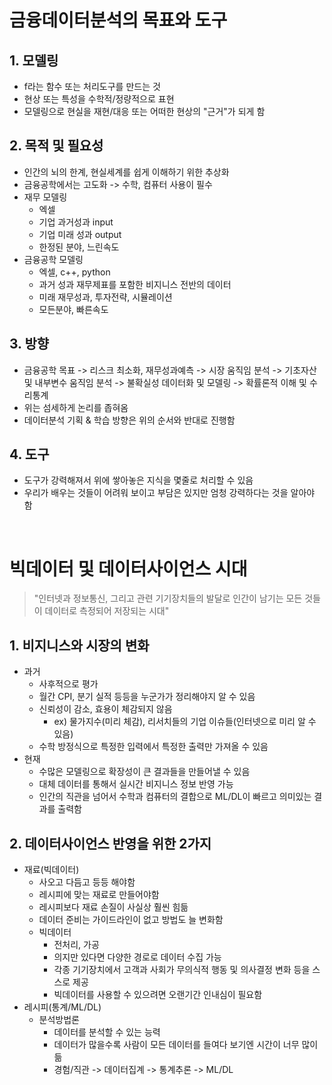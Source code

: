 # 금융데이터분석의 목표와 도구

## 1. 모델링
- f라는 함수 또는 처리도구를 만드는 것
- 현상 또는 특성을 수학적/정량적으로 표현
- 모델링으로 현실을 재현/대응 또는 어떠한 현상의 "근거"가 되게 함

## 2. 목적 및 필요성
- 인간의 뇌의 한계, 현실세계를 쉽게 이해하기 위한 추상화
- 금융공학에서는 고도화 -> 수학, 컴퓨터 사용이 필수
- 재무 모델링
    - 엑셀
    - 기업 과거성과 input
    - 기업 미래 성과 output
    - 한정된 분야, 느린속도
- 금융공학 모델링
    - 엑셀, c++, python
    - 과거 성과 재무제표를 포함한 비지니스 전반의 데이터
    - 미래 재무성과, 투자전략, 시뮬레이션
    - 모든분야, 빠른속도

## 3. 방향
- 금융공학 목표 -> 리스크 최소화, 재무성과예측 -> 시장 움직임 분석 -> 기초자산 및 내부변수 움직임 분석 -> 불확실성 데이터화 및 모델링 -> 확률론적 이해 및 수리통계 
- 위는 섬세하게 논리를 좁혀옴
- 데이터분석 기획 & 학습 방향은 위의 순서와 반대로 진행함

## 4. 도구
- 도구가 강력해져서 위에 쌓아놓은 지식을 몇줄로 처리할 수 있음
- 우리가 배우는 것들이 어려워 보이고 부담은 있지만 엄청 강력하다는 것을 알아야 함

</br>

# 빅데이터 및 데이터사이언스 시대

> "인터넷과 정보통신, 그리고 관련 기기장치들의 발달로 인간이 남기는 모든 것들이 데이터로 측정되어 저장되는 시대"

## 1. 비지니스와 시장의 변화
- 과거
    - 사후적으로 평가 
    - 월간 CPI, 분기 실적 등등을 누군가가 정리해야지 알 수 있음
    - 신뢰성이 감소, 효용이 체감되지 않음
        - ex) 물가지수(미리 체감), 리서치들의 기업 이슈들(인터넷으로 미리 알 수 있음)
    - 수학 방정식으로 특정한 입력에서 특정한 출력만 가져올 수 있음
- 현재
    - 수많은 모델링으로 확장성이 큰 결과들을 만들어낼 수 있음
    - 대체 데이터를 통해서 실시간 비지니스 정보 반영 가능
    - 인간의 직관을 넘어서 수학과 컴퓨터의 결합으로 ML/DL이 빠르고 의미있는 결과를 출력함

## 2. 데이터사이언스 반영을 위한 2가지
- 재료(빅데이터)
    - 사오고 다듬고 등등 해야함
    - 레시피에 맞는 재료로 만들어야함
    - 레시피보다 재료 손질이 사실상 훨씬 힘듦
    - 데이터 준비는 가이드라인이 없고 방법도 늘 변화함
    - 빅데이터
        - 전처리, 가공
        - 의지만 있다면 다양한 경로로 데이터 수집 가능
        - 각종 기기장치에서 고객과 사회가 무의식적 행동 및 의사결정 변화 등을 스스로 제공
        - 빅데이터를 사용할 수 있으려면 오랜기간 인내심이 필요함
- 레시피(통계/ML/DL)
    - 분석방법론
        - 데이터를 분석할 수 있는 능력
        - 데이터가 많을수록 사람이 모든 데이터를 들여다 보기엔 시간이 너무 많이듦
        - 경험/직관 -> 데이터집계 -> 통계추론 -> ML/DL